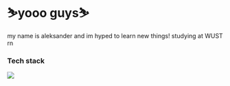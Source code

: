 # ⛷️yooo guys⛷️ #
my name is aleksander and im hyped to learn new things!
studying at WUST rn
### Tech stack ###
<p align="left">
  <a href="https://skillicons.dev">
    <img src="https://skillicons.dev/icons?i=java,html,css,javascript,react,cpp,python,scala,git" />
  </a>
</p>
